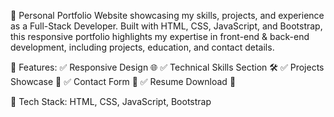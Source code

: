 🚀 Personal Portfolio Website showcasing my skills, projects, and experience as a Full-Stack Developer. Built with HTML, CSS, JavaScript, and Bootstrap, this responsive portfolio highlights my expertise in front-end & back-end development, including projects, education, and contact details.

🔹 Features:
✅ Responsive Design 🌐
✅ Technical Skills Section 🛠️
✅ Projects Showcase 🎯
✅ Contact Form 📩
✅ Resume Download 📄


📂 Tech Stack: HTML, CSS, JavaScript, Bootstrap
